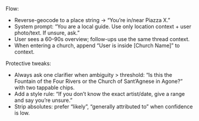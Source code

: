 Flow:
- Reverse-geocode to a place string → “You’re in/near Piazza X.”
- System prompt: “You are a local guide. Use only location context + user photo/text. If unsure, ask.”
- User sees a 60–90s overview; follow-ups use the same thread context.
- When entering a church, append “User is inside [Church Name]” to context.

Protective tweaks:
- Always ask one clarifier when ambiguity > threshold: “Is this the Fountain of the Four Rivers or the Church of Sant’Agnese in Agone?” with two tappable chips.
- Add a style rule: “If you don’t know the exact artist/date, give a range and say you’re unsure.”
- Strip absolutes: prefer “likely”, “generally attributed to” when confidence is low.